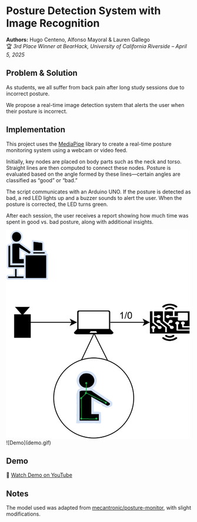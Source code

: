 # Posture Detection System with Image Recognition

**Authors:** Hugo Centeno, Alfonso Mayoral & Lauren Gallego  
🏆 *3rd Place Winner at BearHack, University of California Riverside – April 5, 2025*

## Problem & Solution

As students, we all suffer from back pain after long study sessions due to incorrect posture.

We propose a real-time image detection system that alerts the user when their posture is incorrect.

## Implementation

This project uses the [MediaPipe](https://mediapipe.dev/) library to create a real-time posture monitoring system using a webcam or video feed.

Initially, key nodes are placed on body parts such as the neck and torso. Straight lines are then computed to connect these nodes. Posture is evaluated based on the angle formed by these lines—certain angles are classified as “good” or “bad.”

The script communicates with an Arduino UNO. If the posture is detected as bad, a red LED lights up and a buzzer sounds to alert the user. When the posture is corrected, the LED turns green.

After each session, the user receives a report showing how much time was spent in good vs. bad posture, along with additional insights.

<img src="Schema.png" alt="Posture Detection System Schema" width="500"/>
![Demo](demo.gif)



## Demo

🎥 [Watch Demo on YouTube](https://youtu.be/0CwbkUt7-jk)

## Notes

The model used was adapted from [mecantronic/posture-monitor](https://github.com/mecantronic/posture-monitor), with slight modifications.

